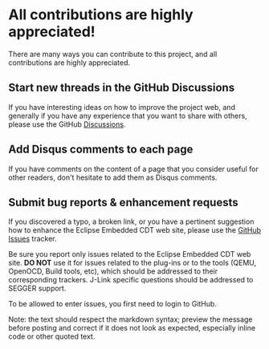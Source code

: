 # All contributions are highly appreciated!

There are many ways you can contribute to this project, and all
contributions are highly appreciated.

## Start new threads in the GitHub Discussions

If you have interesting ideas on how to improve the project web,
and generally if you have any experience that you want to share with
others, please use the
GitHub [Discussions](https://github.com/eclipse-embed-cdt/eclipse-plugins/discussions/).

## Add Disqus comments to each page

If you have comments on the content of a page that you consider useful
for other readers, don't hesitate to add them as Disqus comments.

## Submit bug reports & enhancement requests

If you discovered a typo, a broken link, or you have a pertinent
suggestion how to enhance the Eclipse Embedded CDT web site, please use the
[GitHub Issues](https://github.com/eclipse-embed-cdt/web-jekyll/issues) tracker.

Be sure you report only issues related to the Eclipse Embedded CDT web site.
**DO NOT** use it for issues related to the plug-ins or to the tools
(QEMU, OpenOCD, Build tools, etc), which should be addressed to their
corresponding trackers. J-Link specific questions should be addressed
to SEGGER support.

To be allowed to enter issues, you first need to login to GitHub.

Note: the text should respect the markdown syntax; preview the message
before posting and correct if it does not look as expected, especially
inline code or other quoted text.
